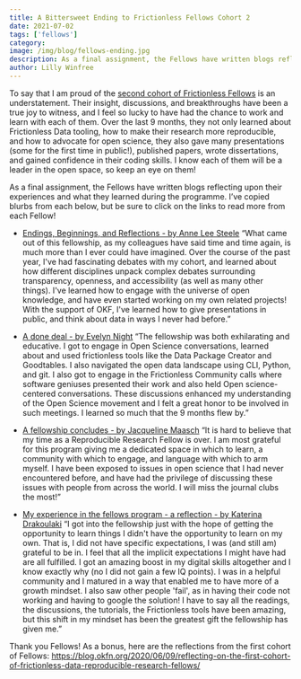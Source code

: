 ```yaml
---
title: A Bittersweet Ending to Frictionless Fellows Cohort 2
date: 2021-07-02
tags: ['fellows']
category:
image: /img/blog/fellows-ending.jpg
description: As a final assignment, the Fellows have written blogs reflecting upon their experiences and what they learned during the programme...
author: Lilly Winfree
---
```


To say that I am proud of the [second cohort of Frictionless Fellows](/blog/2020/09/01/hello-fellows-cohort2/) is an understatement. Their insight, discussions, and breakthroughs have been a true joy to witness, and I feel so lucky to have had the chance to work and learn with each of them. Over the last 9 months, they not only learned about Frictionless Data tooling, how to make their research more reproducible, and how to advocate for open science, they also gave many presentations (some for the first time in public!), published papers, wrote dissertations, and gained confidence in their coding skills. I know each of them will be a leader in the open space, so keep an eye on them! 

As a final assignment, the Fellows have written blogs reflecting upon their experiences and what they learned during the programme. I’ve copied blurbs from each below, but be sure to click on the links to read more from each Fellow!

* [Endings, Beginnings, and Reflections - by Anne Lee Steele](https://fellows.frictionlessdata.io/blog/anne-final-blog/)
“What came out of this fellowship, as my colleagues have said time and time again, is much more than I ever could have imagined. Over the course of the past year, I've had fascinating debates with my cohort, and learned about how different disciplines unpack complex debates surrounding transparency, openness, and accessibility (as well as many other things). I've learned how to engage with the universe of open knowledge, and have even started working on my own related projects! With the support of OKF, I've learned how to give presentations in public, and think about data in ways I never had before.”

* [A done deal - by Evelyn Night](https://fellows.frictionlessdata.io/blog/evelyn-final-blog/)
“The fellowship was both exhilarating and educative. I got to engage in Open Science conversations, learned about and used frictionless tools like the Data Package Creator and Goodtables. I also navigated the open data landscape using CLI, Python, and git. I also got to engage in the Frictionless Community calls where software geniuses presented their work and also held Open science-centered conversations. These discussions enhanced my understanding of the Open Science movement and I felt a great honor to be involved in such meetings. I learned so much that the 9 months flew by.”

* [A fellowship concludes - by Jacqueline Maasch](https://fellows.frictionlessdata.io/blog/jacqueline-final-blog/)
“It is hard to believe that my time as a Reproducible Research Fellow is over. I am most grateful for this program giving me a dedicated space in which to learn, a community with which to engage, and language with which to arm myself. I have been exposed to issues in open science that I had never encountered before, and have had the privilege of discussing these issues with people from across the world. I will miss the journal clubs the most!”

* [My experience in the fellows program - a reflection - by Katerina Drakoulaki](https://fellows.frictionlessdata.io/blog/katerina-final-blog/)
“I got into the fellowship just with the hope of getting the opportunity to learn things I didn't have the opportunity to learn on my own. That is, I did not have specific expectations, I was (and still am) grateful to be in. I feel that all the implicit expectations I might have had are all fulfilled. I got an amazing boost in my digital skills altogether and I know exactly why (no I did not gain a few IQ points). I was in a helpful community and I matured in a way that enabled me to have more of a growth mindset. I also saw other people 'fail', as in having their code not working and having to google the solution! I have to say all the readings, the discussions, the tutorials, the Frictionless tools have been amazing, but this shift in my mindset has been the greatest gift the fellowship has given me.”

Thank you Fellows! As a bonus, here are the reflections from the first cohort of Fellows: https://blog.okfn.org/2020/06/09/reflecting-on-the-first-cohort-of-frictionless-data-reproducible-research-fellows/ 
